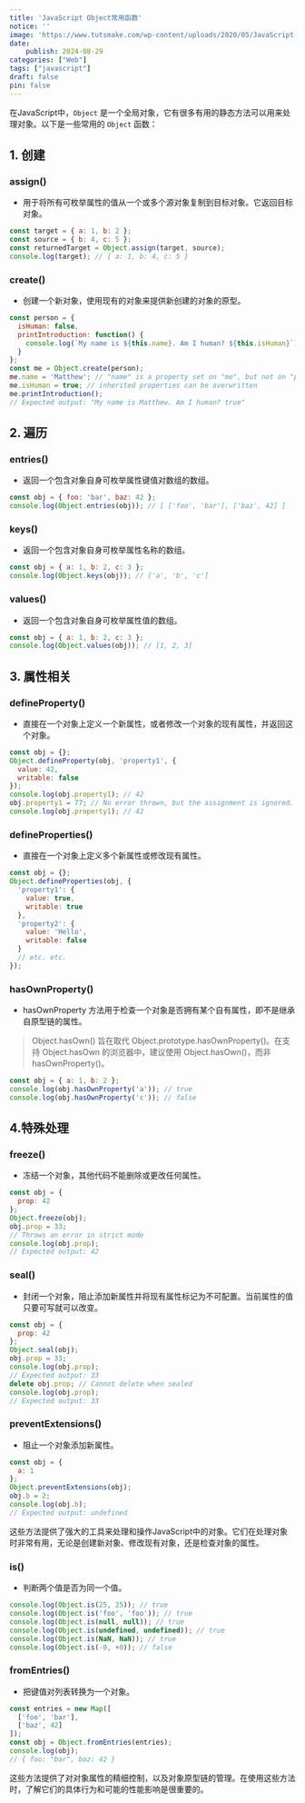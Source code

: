 ```yaml
---
title: 'JavaScript Object常用函数'
notice: ''
image: 'https://www.tutsmake.com/wp-content/uploads/2020/05/JavaScript-Objects-768x384.jpeg'
date:
    publish: 2024-08-29
categories: ["Web"]
tags: ["javascript"]
draft: false
pin: false
---
```


在JavaScript中，`Object` 是一个全局对象，它有很多有用的静态方法可以用来处理对象。以下是一些常用的 `Object` 函数：

## 1. 创建
### assign()
- 用于将所有可枚举属性的值从一个或多个源对象复制到目标对象。它返回目标对象。
```javascript
const target = { a: 1, b: 2 };
const source = { b: 4, c: 5 };
const returnedTarget = Object.assign(target, source);
console.log(target); // { a: 1, b: 4, c: 5 }
```
### create()
- 创建一个新对象，使用现有的对象来提供新创建的对象的原型。
```javascript
const person = {
  isHuman: false,
  printIntroduction: function() {
    console.log(`My name is ${this.name}. Am I human? ${this.isHuman}`);
  }
};
const me = Object.create(person);
me.name = 'Matthew'; // "name" is a property set on "me", but not on "person"
me.isHuman = true; // inherited properties can be overwritten
me.printIntroduction();
// Expected output: "My name is Matthew. Am I human? true"
```

## 2. 遍历
### entries()
- 返回一个包含对象自身可枚举属性键值对数组的数组。
```javascript
const obj = { foo: 'bar', baz: 42 };
console.log(Object.entries(obj)); // [ ['foo', 'bar'], ['baz', 42] ]
```
### keys()
- 返回一个包含对象自身可枚举属性名称的数组。
```javascript
const obj = { a: 1, b: 2, c: 3 };
console.log(Object.keys(obj)); // ['a', 'b', 'c']
```
### values()
- 返回一个包含对象自身可枚举属性值的数组。
```javascript
const obj = { a: 1, b: 2, c: 3 };
console.log(Object.values(obj)); // [1, 2, 3]
```

## 3. 属性相关
### defineProperty()
- 直接在一个对象上定义一个新属性，或者修改一个对象的现有属性，并返回这个对象。
```javascript
const obj = {};
Object.defineProperty(obj, 'property1', {
  value: 42,
  writable: false
});
console.log(obj.property1); // 42
obj.property1 = 77; // No error thrown, but the assignment is ignored.
console.log(obj.property1); // 42
```
### defineProperties()
- 直接在一个对象上定义多个新属性或修改现有属性。
```javascript
const obj = {};
Object.defineProperties(obj, {
  'property1': {
    value: true,
    writable: true
  },
  'property2': {
    value: 'Hello',
    writable: false
  }
  // etc. etc.
});
```

### hasOwnProperty()
- hasOwnProperty 方法用于检查一个对象是否拥有某个自有属性，即不是继承自原型链的属性。
> Object.hasOwn() 旨在取代 Object.prototype.hasOwnProperty()。在支持 Object.hasOwn 的浏览器中，建议使用 Object.hasOwn()，而非 hasOwnProperty()。
```javascript
const obj = { a: 1, b: 2 };
console.log(obj.hasOwnProperty('a')); // true
console.log(obj.hasOwnProperty('c')); // false
```

## 4.特殊处理
### freeze()
- 冻结一个对象，其他代码不能删除或更改任何属性。
```javascript
const obj = {
  prop: 42
};
Object.freeze(obj);
obj.prop = 33;
// Throws an error in strict mode
console.log(obj.prop);
// Expected output: 42
```
### seal()
- 封闭一个对象，阻止添加新属性并将现有属性标记为不可配置。当前属性的值只要可写就可以改变。
```javascript
const obj = {
  prop: 42
};
Object.seal(obj);
obj.prop = 33;
console.log(obj.prop);
// Expected output: 33
delete obj.prop; // Cannot delete when sealed
console.log(obj.prop);
// Expected output: 33
```
### preventExtensions()
- 阻止一个对象添加新属性。
```javascript
const obj = {
  a: 1
};
Object.preventExtensions(obj);
obj.b = 2;
console.log(obj.b);
// Expected output: undefined
```
这些方法提供了强大的工具来处理和操作JavaScript中的对象。它们在处理对象时非常有用，无论是创建新对象、修改现有对象，还是检查对象的属性。

### is()
- 判断两个值是否为同一个值。
```javascript
console.log(Object.is(25, 25)); // true
console.log(Object.is('foo', 'foo')); // true
console.log(Object.is(null, null)); // true
console.log(Object.is(undefined, undefined)); // true
console.log(Object.is(NaN, NaN)); // true
console.log(Object.is(-0, +0)); // false
```
### fromEntries()
- 把键值对列表转换为一个对象。
```javascript
const entries = new Map([
  ['foo', 'bar'],
  ['baz', 42]
]);
const obj = Object.fromEntries(entries);
console.log(obj);
// { foo: "bar", baz: 42 }
```
这些方法提供了对对象属性的精细控制，以及对象原型链的管理。在使用这些方法时，了解它们的具体行为和可能的性能影响是很重要的。
